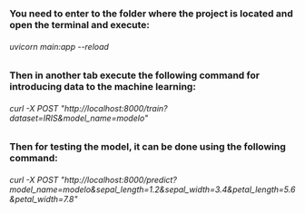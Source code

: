 ### You need to enter to the folder where the project is located and open the terminal and execute:

###### uvicorn main:app --reload

### Then in another tab execute the following command for introducing data to the machine learning:

###### curl -X POST "http://localhost:8000/train?dataset=IRIS&model_name=modelo"

### Then for testing the model, it can be done using the following command:

###### curl -X POST "http://localhost:8000/predict?model_name=modelo&sepal_length=1.2&sepal_width=3.4&petal_length=5.6&petal_width=7.8"


